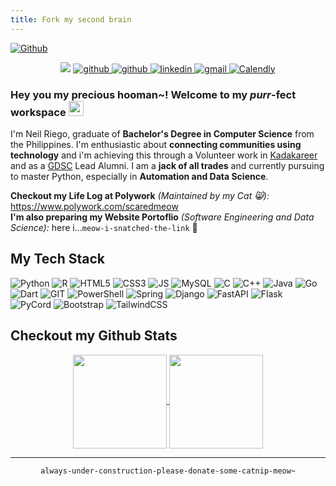 ```yaml
---
title: Fork my second brain
---
```

[![Github](https://user-images.githubusercontent.com/32029746/168943657-88c75d85-67a2-4960-bd92-bf7c3bf03ae1.png)](https://github.com/scaredmeow?tab=repositories)
<p align="center">
<!--   <img src="https://gpvc.arturio.dev/scaredmeow" alt="profile views">  -->
  <img src="https://komarev.com/ghpvc/?username=scaredmeow&color=yellow&base=4324">
  <a href="https://github.com/scaredmeow">
    <img src="https://img.shields.io/github/followers/scaredmeow?label=Github&style=social" alt="github">
  </a>
  <a href="https://twitter.com/intent/follow?screen_name=scaredmeow_&tw_p=followbutton">
    <img src="https://img.shields.io/twitter/follow/scaredmeow_?label=Twitter&style=social" alt="github">
  </a>
  <a href="https://www.linkedin.com/in/neilriego/">
    <img src="https://img.shields.io/badge/- -%232c3e50?label=LinkedIn&style=social&logo=linkedin" alt="linkedin">
  </a>
  <a href="mailto:neilchristianriego3@gmail.com">
    <img src="https://img.shields.io/badge/- -%232c3e50?label=Email&style=social&logo=gmail" alt="gmail">
  </a>
  <a href="https://calendly.com/neilriego/book-a-meeting">
    <img src="https://img.shields.io/badge/- -%232c3e50?label=Book a Meeting with Me&style=social&logo=Google Calendar" alt="Calendly">
  </a>
</p>

### Hey you my precious **hooman~!** Welcome to my ***purr***-fect workspace <img src="https://emojis.slackmojis.com/emojis/images/1643514738/7421/typingcat.gif?1643514738" width="24px">

I'm Neil Riego, graduate of **Bachelor's Degree in Computer Science** from the Philippines. I'm enthusiastic about **connecting communities using technology** and i'm achieving this through a Volunteer work in [Kadakareer](https://www.kadakareer.com/) and as a [GDSC](https://developers.google.com/community/gdsc) Lead Alumni. I am a **jack of all trades** and currently pursuing to master Python, especially in **Automation and Data Science**. 

**Checkout my Life Log at Polywork** _(Maintained by my Cat 😸):_ https://www.polywork.com/scaredmeow <br>
**I'm also preparing my Website Portoflio** _(Software Engineering and Data Science):_ here i...`meow-i-snatched-the-link` 🐾

## My Tech Stack
![Python](https://img.shields.io/badge/-Python-%232c3e50?style=for-the-badge&logo=python)
![R](https://img.shields.io/badge/-R-%232c3e50?style=for-the-badge&logo=R)
![HTML5](https://img.shields.io/badge/-HTML5-%232c3e50?style=for-the-badge&logo=HTML5)
![CSS3](https://img.shields.io/badge/-CSS3-%232c3e50?style=for-the-badge&logo=CSS3)
![JS](https://img.shields.io/badge/-Javascript-%232c3e50?style=for-the-badge&logo=javascript)
![MySQL](https://img.shields.io/badge/-mySQL-%232c3e50?style=for-the-badge&logo=mysql)
![C](https://img.shields.io/badge/-C-%232c3e50?style=for-the-badge&logo=c)
![C++](https://img.shields.io/badge/-C++-%232c3e50?style=for-the-badge&logo=C++)
![Java](https://img.shields.io/badge/-Java-%232c3e50?style=for-the-badge&logo=java)
![Go](https://img.shields.io/badge/-Go-%232c3e50?style=for-the-badge&logo=go)
![Dart](https://img.shields.io/badge/-Dart-%232c3e50?style=for-the-badge&logo=dart)
![GIT](https://img.shields.io/badge/-git-%232c3e50?style=for-the-badge&logo=git)
![PowerShell](https://img.shields.io/badge/-Powershell-%232c3e50?style=for-the-badge&logo=powershell)
![Spring](https://img.shields.io/badge/-Spring-%232c3e50?style=for-the-badge&logo=Spring)
![Django](https://img.shields.io/badge/-django-%232c3e50?style=for-the-badge&logo=django)
![FastAPI](https://img.shields.io/badge/-FastAPI-%232c3e50?style=for-the-badge&logo=FastAPI)
![Flask](https://img.shields.io/badge/-Flask-%232c3e50?style=for-the-badge&logo=flask)
![PyCord](https://img.shields.io/badge/-PyCord-%232c3e50?style=for-the-badge&logo=pycord)
![Bootstrap](https://img.shields.io/badge/-Boostrap-%232c3e50?style=for-the-badge&logo=bootstrap)
![TailwindCSS](https://img.shields.io/badge/-Tailwind-%232c3e50?style=for-the-badge&logo=tailwindcss)

## Checkout my Github Stats
<div align="center">
  <a href="https://github.com/anuraghazra/github-readme-stats">
    <img align="center" height=150 src="https://github-readme-stats-scaredmeow.vercel.app/api?username=scaredmeow&show_icons=true&count_private=true&theme=apprentice&hide_border=true" />
  </a> 
  <a href="https://github.com/anuraghazra/github-readme-stats">
    <img align="center" height=150 src="https://github-readme-stats-scaredmeow.vercel.app/api/top-langs/?username=scaredmeow&layout=compact&langs_count=6" />
  </a>
</div>

___

<div align="center">
  
``` always-under-construction-please-donate-some-catnip-meow~ ```
  
</div>
